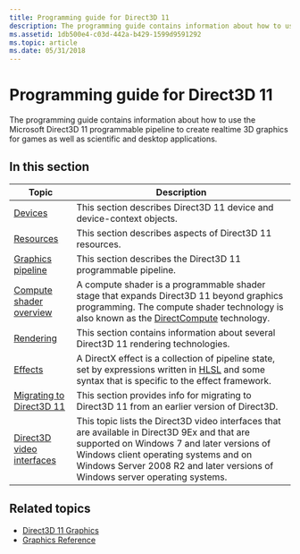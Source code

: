 ```yaml
---
title: Programming guide for Direct3D 11
description: The programming guide contains information about how to use the Microsoft Direct3D 11 programmable pipeline to create realtime 3D graphics for games as well as scientific and desktop applications.
ms.assetid: 1db500e4-c03d-442a-b429-1599d9591292
ms.topic: article
ms.date: 05/31/2018
---
```


# Programming guide for Direct3D 11

The programming guide contains information about how to use the Microsoft Direct3D 11 programmable pipeline to create realtime 3D graphics for games as well as scientific and desktop applications.

## In this section

| Topic | Description |
|-|-|
| [Devices](overviews-direct3d-11-devices.md) | This section describes Direct3D 11 device and device-context objects. |
| [Resources](overviews-direct3d-11-resources.md) | This section describes aspects of Direct3D 11 resources. |
| [Graphics pipeline](overviews-direct3d-11-graphics-pipeline.md) | This section describes the Direct3D 11 programmable pipeline. |
| [Compute shader overview](direct3d-11-advanced-stages-compute-shader.md) | A compute shader is a programmable shader stage that expands Direct3D 11 beyond graphics programming. The compute shader technology is also known as the [DirectCompute](https://blogs.msdn.com/b/chuckw/archive/2010/07/14/directcompute.aspx) technology. |
| [Rendering](overviews-direct3d-11-render.md) | This section contains information about several Direct3D 11 rendering technologies. |
| [Effects](d3d11-graphics-programming-guide-effects.md) | A DirectX effect is a collection of pipeline state, set by expressions written in [HLSL](https://docs.microsoft.com/windows/desktop/direct3dhlsl/dx-graphics-hlsl-reference) and some syntax that is specific to the effect framework. |
| [Migrating to Direct3D 11](d3d11-programming-guide-migrating.md) | This section provides info for migrating to Direct3D 11 from an earlier version of Direct3D. |
| [Direct3D video interfaces](direct3d-video-interfaces.md) | This topic lists the Direct3D video interfaces that are available in Direct3D 9Ex and that are supported on Windows 7 and later versions of Windows client operating systems and on Windows Server 2008 R2 and later versions of Windows server operating systems. |

## Related topics

* [Direct3D 11 Graphics](atoc-dx-graphics-direct3d-11.md)
* [Graphics Reference](atoc-d3d11-graphics-reference.md)

